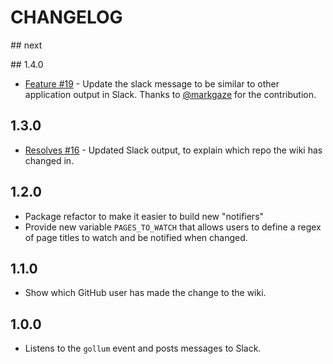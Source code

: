 # CHANGELOG

## next

## 1.4.0

- [Feature #19](https://github.com/benmatselby/gollum-page-watcher-action/pull/19) - Update the slack message to be similar to other application output in Slack. Thanks to [@markgaze](https://github.com/markgaze) for the contribution.

## 1.3.0

- [Resolves #16](https://github.com/benmatselby/gollum-page-watcher-action/issues/16) - Updated Slack output, to explain which repo the wiki has changed in.

## 1.2.0

- Package refactor to make it easier to build new "notifiers"
- Provide new variable `PAGES_TO_WATCH` that allows users to define a regex of page titles to watch and be notified when changed.

## 1.1.0

- Show which GitHub user has made the change to the wiki.

## 1.0.0

- Listens to the `gollum` event and posts messages to Slack.

